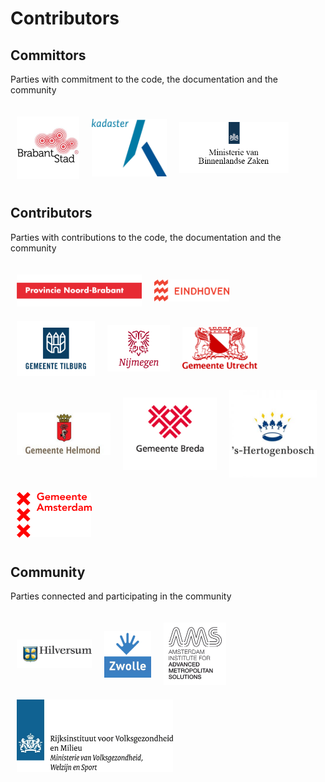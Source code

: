 # Contributors

## Committors

Parties with commitment to the code, the documentation and the community

<div style="display: flex; flex-wrap: wrap; -webkit-box-align: center; align-items: center; margin-top: 1.5rem; margin-bottom: 1.5rem;">
    <a href="https://brabantstad.nl" target="_blank" rel="noopener noreferrer">
        <img alt="BrabantStad" src="../img/logos/BrabantStad.jpg" width="100" style="margin: 10px;">
    </a>
    <a href="https://kadaster.nl" target="_blank" rel="noopener noreferrer">
        <img alt="Kadaster" src="../img/logos/Logo-kadaster.jpg" width="120" style="margin: 10px;">
    </a>
    <a href="https://www.rijksoverheid.nl/ministeries/ministerie-van-binnenlandse-zaken-en-koninkrijksrelaties" target="_blank" rel="noopener noreferrer">
        <img alt="MinBZK" src="../img/logos/MinBZK.png" width="175" style="margin: 10px;">
    </a>
</div>

## Contributors

Parties with contributions to the code, the documentation and the community

<div style="display: flex; flex-wrap: wrap; -webkit-box-align: center; align-items: center; margin-top: 1.5rem; margin-bottom: 1.5rem;">
    <a href="https://brabant.nl" target="_blank" rel="noopener noreferrer">
        <img alt="Noord Brabant" src="../img/logos/provincie-noord-brabant-logo.png" width="200" style="margin: 10px;">
    </a>
    <a href="https://eindhoven.nl" target="_blank" rel="noopener noreferrer">
        <img alt="Eindhoven" src="../img/logos/EindhovenLogo.png" width="120" style="margin: 10px;">
    </a>
    <a href="https://tilburg.nl" target="_blank" rel="noopener noreferrer">
        <img alt="Tilburg" src="../img/logos/Gemeente-Tilburg.png" width="125" style="margin: 10px;">
    </a>
    <a href="https://nijmegen.nl" target="_blank" rel="noopener noreferrer">
        <img alt="Nijmegen" src="../img/logos/Logo_Nijmegen.png" width="100" style="margin: 10px;">
    </a>
    <a href="https://utrecht.nl" target="_blank" rel="noopener noreferrer">
        <img alt="Utrecht" src="../img/logos/Utrecht.png" width="120" style="margin: 10px;">
    </a>
    <a href="https://helmond.nl" target="_blank" rel="noopener noreferrer">
        <img alt="Helmond" src="../img/logos/gemeente_helmond.jpg" width="150" style="margin: 10px;">
    </a>
    <a href="https://breda.nl" target="_blank" rel="noopener noreferrer">
        <img alt="Breda" src="../img/logos/gemeente-breda.jpeg" width="150" style="margin: 10px;">
    </a>
    <a href="https://www.s-hertogenbosch.nl/" target="_blank" rel="noopener noreferrer">
        <img alt="'s-Hertogenbosch" src="../img/logos/logo-den-bosch.jpeg" width="140" style="margin: 10px;">
    </a>
    <a href="https://amsterdam.nl/" target="_blank" rel="noopener noreferrer">
        <img alt="Amsterdam" src="../img/logos/amsterdam.png" width="120" style="margin: 10px;">
    </a>
</div>

## Community

Parties connected and participating in the community

<div style="display: flex; flex-wrap: wrap; -webkit-box-align: center; align-items: center; margin-top: 1.5rem; margin-bottom: 1.5rem;">
    <a href="https://hilversum.nl" target="_blank" rel="noopener noreferrer">
        <img alt="Hilversum" src="../img/logos/hilversum.jpg" width="120" style="margin: 10px;">
    </a>
    <a href="https://zwolle.nl" target="_blank" rel="noopener noreferrer">
        <img alt="Zwolle" src="../img/logos/Gemeente-Zwolle.png" width="75" style="margin: 10px;">
    </a>
    <a href="https://www.ams-institute.org/" target="_blank" rel="noopener noreferrer">
        <img alt="AMS Institute" src="../img/logos/ams-institute.png" width="100" style="margin: 10px;">
    </a>
    <a href="https://rivm.nl" target="_blank" rel="noopener noreferrer">
        <img alt="RIVM" src="../img/logos/logo-rijksinstituut-voor-volksgezondheid-en-milieu.jpg" width="250" style="margin: 10px;">
    </a>
</div>
